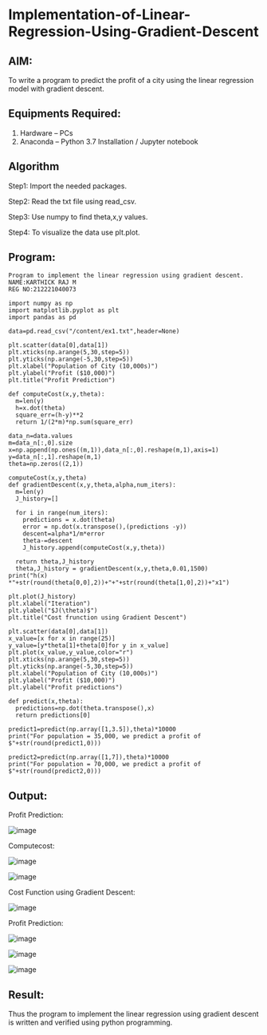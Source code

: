 # Implementation-of-Linear-Regression-Using-Gradient-Descent

## AIM:
To write a program to predict the profit of a city using the linear regression model with gradient descent.

## Equipments Required:
1. Hardware – PCs
2. Anaconda – Python 3.7 Installation / Jupyter notebook

## Algorithm
Step1:
Import the needed packages.

Step2:
Read the txt file using read_csv.

Step3:
Use numpy to find theta,x,y values.

Step4:
To visualize the data use plt.plot.

## Program:
```
Program to implement the linear regression using gradient descent.
NAME:KARTHICK RAJ M 
REG NO:212221040073
```
```
import numpy as np
import matplotlib.pyplot as plt
import pandas as pd

data=pd.read_csv("/content/ex1.txt",header=None)

plt.scatter(data[0],data[1])
plt.xticks(np.arange(5,30,step=5))
plt.yticks(np.arange(-5,30,step=5))
plt.xlabel("Population of City (10,000s)")
plt.ylabel("Profit ($10,000)")
plt.title("Profit Prediction")

def computeCost(x,y,theta):
  m=len(y)
  h=x.dot(theta)
  square_err=(h-y)**2
  return 1/(2*m)*np.sum(square_err)
  
data_n=data.values
m=data_n[:,0].size
x=np.append(np.ones((m,1)),data_n[:,0].reshape(m,1),axis=1)
y=data_n[:,1].reshape(m,1)
theta=np.zeros((2,1))

computeCost(x,y,theta)
def gradientDescent(x,y,theta,alpha,num_iters):
  m=len(y)
  J_history=[]

  for i in range(num_iters):
    predictions = x.dot(theta)
    error = np.dot(x.transpose(),(predictions -y))
    descent=alpha*1/m*error
    theta-=descent
    J_history.append(computeCost(x,y,theta))

  return theta,J_history
  theta,J_history = gradientDescent(x,y,theta,0.01,1500)
print("h(x) *"+str(round(theta[0,0],2))+"+"+str(round(theta[1,0],2))+"x1")

plt.plot(J_history)
plt.xlabel("Iteration")
plt.ylabel("$J(\theta)$")
plt.title("Cost frunction using Gradient Descent")

plt.scatter(data[0],data[1])
x_value=[x for x in range(25)]
y_value=[y*theta[1]+theta[0]for y in x_value]
plt.plot(x_value,y_value,color="r")
plt.xticks(np.arange(5,30,step=5))
plt.yticks(np.arange(-5,30,step=5))
plt.xlabel("Population of City (10,000s)")
plt.ylabel("Profit ($10,000)")
plt.ylabel("Profit predictions")

def predict(x,theta):
  predictions=np.dot(theta.transpose(),x)
  return predictions[0]

predict1=predict(np.array([1,3.5]),theta)*10000
print("For population = 35,000, we predict a profit of $"+str(round(predict1,0)))

predict2=predict(np.array([1,7]),theta)*10000
print("For population = 70,000, we predict a profit of $"+str(round(predict2,0)))
```

## Output:


Profit Prediction:




![image](https://github.com/KARTHICKRAJM84/Implementation-of-Linear-Regression-Using-Gradient-Descent/assets/128134963/63895cc7-a4c8-46fd-bbd2-612047a8bcec)


Computecost:



![image](https://github.com/KARTHICKRAJM84/Implementation-of-Linear-Regression-Using-Gradient-Descent/assets/128134963/058812b6-dd72-436f-852d-958f3dfa6e4e)




![image](https://github.com/KARTHICKRAJM84/Implementation-of-Linear-Regression-Using-Gradient-Descent/assets/128134963/adfd6b58-743e-431f-9d37-75f6074dc4b5)



Cost Function using Gradient Descent:



![image](https://github.com/KARTHICKRAJM84/Implementation-of-Linear-Regression-Using-Gradient-Descent/assets/128134963/576898f3-dedb-44ac-bb9a-79f860df8dc0)


Profit Prediction:


![image](https://github.com/KARTHICKRAJM84/Implementation-of-Linear-Regression-Using-Gradient-Descent/assets/128134963/2e453d55-25dd-4731-a391-184ec19328b3)



![image](https://github.com/KARTHICKRAJM84/Implementation-of-Linear-Regression-Using-Gradient-Descent/assets/128134963/86e17f1c-cf23-4224-a4f8-7940545eaafb)


![image](https://github.com/KARTHICKRAJM84/Implementation-of-Linear-Regression-Using-Gradient-Descent/assets/128134963/79ae251a-5ed1-4414-8998-553440d20fe8)



## Result:
Thus the program to implement the linear regression using gradient descent is written and verified using python programming.
